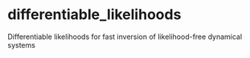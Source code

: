 # differentiable_likelihoods
Differentiable likelihoods for fast inversion of likelihood-free dynamical systems
